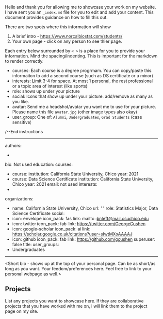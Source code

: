 Hello and thank you for allowing me to showcase your work on my website. 
I have sent you an `_index.md` file for you to edit and add your content. 
This document provides guidance on how to fill this out. 

There are two spots where this information will show
1. A brief intro - https://www.norcalbiostat.com/students/
2. Your own page - click on any person to see thier page. 

Each entry below surrounded by `< >` is a place for you to provide your information. 
Mind the spacing/indenting. This is important for the markdown to render correctly. 

* courses: Each course is a degree progrmam. You can copy/paste this informaiton to add a second course (such as DS certificate or a minor)
* interests: Limit 3-4 for space. At most 1 personal, the rest professional or a topic area of interest (like sports)
* role: shows up under your picture
* social: Icons that show up under your picture. add/remove as many as you like. 
* avatar: Send me a headshot/avatar you want me to use for your picture. Please name this file `avatar.jpg` (other image types also okay)
* user_group: One of: `Alumni`, `Undergraduates`, `Grad Students` (case sensitive)

/--End instructions


---
authors:
- <Your Name>
bio: Not used
education:
  courses:
  - course: <BS Statistics>
    institution: California State University, Chico
    year: 2021
  - course: Data Science Certificate
    institution: California State University, Chico
    year: 2021
email: not used
interests:
- <Statistics> 
organizations:
- name: California State University, Chico
  url: ""
role: Statistics Major, Data Science Certificate
social:
- icon: envelope
  icon_pack: fas
  link: mailto::bnleff@mail.csuchico.edu
- icon: twitter
  icon_pack: fab
  link: https://twitter.com/GeorgeCushen
- icon: google-scholar
  icon_pack: ai
  link: https://scholar.google.co.uk/citations?user=sIwtMXoAAAAJ
- icon: github
  icon_pack: fab
  link: https://github.com/gcushen
superuser: false
title: <your name>
user_groups:
- Undergraduates
---

<Short bio - shows up at the top of your personal page. Can be as short/as long as you want. Your feedom/preferences here. Feel free to link to your personal webpage as well.> 

## Projects

List any projects you want to showcase here. If they are collaborative projects that you have worked with me on, i will link them to the project page on my site. 

